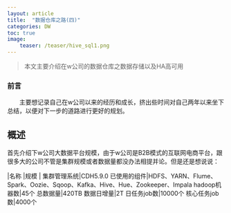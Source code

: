 ```yaml
---
layout: article
title:  "数据仓库之路(四)"
categories: DW
toc: true
image:
    teaser: /teaser/hive_sql1.png
---
```


> 本文主要介绍在w公司的数据仓库之数据存储以及HA高可用


### 前言
&emsp;&emsp;主要想记录自己在w公司以来的经历和成长，挤出些时间对自己两年以来坐下总结，以便对下一步的道路进行更好的规划。
## 概述
首先介绍下w公司大数据平台规模，由于w公司是B2B模式的互联网电商平台，跟很多大的公司不管是集群规模或者数据量都没办法相提并论。但是还是想说说：

|名称  |规模 |
集群管理系统|CDH5.9.0
已使用的组件|HDFS、YARN、Flume、Spark、Oozie、Sqoop、Kafka、Hive、Hue、Zookeeper、Impala
hadoop机器数|45个
总数据量|420TB
数据日增量|2T
日任务job数|10000个
核心任务job数|4000个
